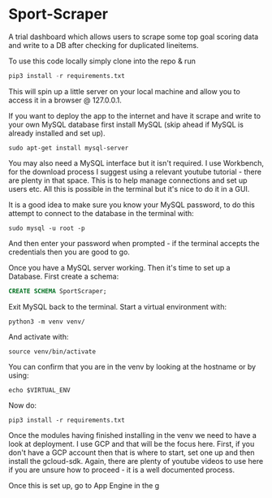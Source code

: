 # Sport-Scraper
A trial dashboard which allows users to scrape some top goal scoring data and write to a DB after checking for duplicated lineitems.

To use this code locally simply clone into the repo & run 

```python
pip3 install -r requirements.txt
```
This will spin up a little server on your local machine and allow you to access it in a browser @ 127.0.0.1. 

If you want to deploy the app to the internet and have it scrape and write to your own MySQL database first install MySQL (skip ahead if MySQL is already installed and set up). 
```linux
sudo apt-get install mysql-server
```
You may also need a MySQL interface but it isn't required. I use Workbench, for the download process I suggest using a relevant youtube tutorial - there are plenty in that space. This is to help manage connections and set up users etc. All this is possible in the terminal but it's nice to do it in a GUI. 

It is a good idea to make sure you know your MySQL password, to do this attempt to connect to the database in the terminal with:
```linux
sudo mysql -u root -p
```
And then enter your password when prompted - if the terminal accepts the credentials then you are good to go. 

Once you have a MySQL server working. Then it's time to set up a Database. First create a schema:
```sql
CREATE SCHEMA SportScraper;
```
Exit MySQL back to the terminal. Start a virtual environment with:
```linux
python3 -m venv venv/
```
And activate with:
```linux
source venv/bin/activate
```
You can confirm that you are in the venv by looking at the hostname or by using:
```linux
echo $VIRTUAL_ENV
```
Now do:
```linux
pip3 install -r requirements.txt
```
Once the modules having finished installing in the venv we need to have a look at deployment. I use GCP and that will be the focus here. First, if you don't have a GCP account then that is where to start, set one up and then install the gcloud-sdk. Again, there are plenty of youtube videos to use here if you are unsure how to proceed - it is a well documented process.

Once this is set up, go to App Engine in the g
